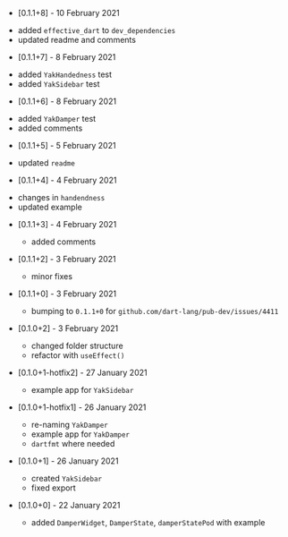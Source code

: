 * [0.1.1+8] - 10 February 2021
 - added `effective_dart` to `dev_dependencies`
 - updated readme and comments

* [0.1.1+7] - 8 February 2021
 - added  `YakHandedness` test 
 - added  `YakSidebar` test 

* [0.1.1+6] - 8 February 2021
 - added `YakDamper` test 
 - added comments

* [0.1.1+5] - 5 February 2021
 -  updated `readme`

* [0.1.1+4] - 4 February 2021
 -  changes in `handendness` 
 -  updated example

* [0.1.1+3] - 4 February 2021
  -  added comments

* [0.1.1+2] - 3 February 2021
  -  minor fixes

* [0.1.1+0] - 3 February 2021
  -  bumping to `0.1.1+0` for `github.com/dart-lang/pub-dev/issues/4411`

* [0.1.0+2] - 3 February 2021
  -  changed folder structure
  -  refactor with `useEffect()`

* [0.1.0+1-hotfix2] - 27 January 2021
  -  example app for `YakSidebar`

* [0.1.0+1-hotfix1] - 26 January 2021
  -  re-naming `YakDamper`
  -  example app for `YakDamper`
  -  `dartfmt` where needed 

* [0.1.0+1] - 26 January 2021
  -  created `YakSidebar`
  -  fixed export

* [0.1.0+0] - 22 January 2021
  -  added `DamperWidget`, `DamperState`, `damperStatePod` with example